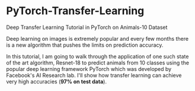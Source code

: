 # PyTorch-Transfer-Learning
Deep Transfer Learning Tutorial in PyTorch on Animals-10 Dataset

Deep learning on images is extremely popular and every few months there is a new algorithm that pushes the limits on prediction accuracy. 

In this tutorial, I am going to walk through the application of one such state of the art algorithm, Resnet-18 to predict animals from 10 classes using the popular deep learning framework PyTorch which was developed by Facebook's AI Research lab. I'll show how transfer learning can achieve very high accuracies (**97% on test data**).
